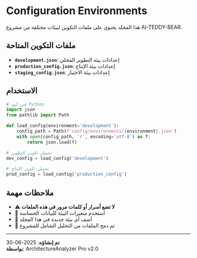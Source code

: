 # Configuration Environments

هذا المجلد يحتوي على ملفات التكوين لبيئات مختلفة من مشروع AI-TEDDY-BEAR.

## ملفات التكوين المتاحة

- **`development.json`**: إعدادات بيئة التطوير المحلي
- **`production_config.json`**: إعدادات بيئة الإنتاج
- **`staging_config.json`**: إعدادات بيئة الاختبار

## الاستخدام

```python
# في كود Python
import json
from pathlib import Path

def load_config(environment='development'):
    config_path = Path(f'config/environments/{environment}.json')
    with open(config_path, 'r', encoding='utf-8') as f:
        return json.load(f)

# تحميل تكوين التطوير
dev_config = load_config('development')

# تحميل تكوين الإنتاج  
prod_config = load_config('production_config')
```

## ملاحظات مهمة

- ⚠️ **لا تضع أسرار أو كلمات مرور في هذه الملفات**
- 🔐 استخدم متغيرات البيئة للبيانات الحساسة
- 📝 أضف أي بيئة جديدة في هذا المجلد
- 🔄 تم دمج الملفات من التحليل الشامل للمشروع

---
**تم إنشاؤه**: 2025-06-30  
**بواسطة**: ArchitectureAnalyzer Pro v2.0 